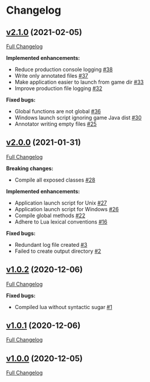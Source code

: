 # Changelog

## [v2.1.0](https://github.com/yooksi/pz-zdoc/tree/v2.1.0) (2021-02-05)

[Full Changelog](https://github.com/yooksi/pz-zdoc/compare/v2.0.0...v2.1.0)

**Implemented enhancements:**

- Reduce production console logging [\#38](https://github.com/yooksi/pz-zdoc/issues/38)
- Write only annotated files [\#37](https://github.com/yooksi/pz-zdoc/issues/37)
- Make application easier to launch from game dir [\#33](https://github.com/yooksi/pz-zdoc/issues/33)
- Improve production file logging [\#32](https://github.com/yooksi/pz-zdoc/issues/32)

**Fixed bugs:**

- Global functions are not global [\#36](https://github.com/yooksi/pz-zdoc/issues/36)
- Windows launch script ignoring game Java dist [\#30](https://github.com/yooksi/pz-zdoc/issues/30)
- Annotator writing empty files [\#25](https://github.com/yooksi/pz-zdoc/issues/25)

## [v2.0.0](https://github.com/yooksi/pz-zdoc/tree/v2.0.0) (2021-01-31)

[Full Changelog](https://github.com/yooksi/pz-zdoc/compare/v1.0.2...v2.0.0)

**Breaking changes:**

- Compile all exposed classes [\#28](https://github.com/yooksi/pz-zdoc/issues/28)

**Implemented enhancements:**

- Application launch script for Unix [\#27](https://github.com/yooksi/pz-zdoc/issues/27)
- Application launch script for Windows [\#26](https://github.com/yooksi/pz-zdoc/issues/26)
- Compile global methods [\#22](https://github.com/yooksi/pz-zdoc/issues/22)
- Adhere to Lua lexical conventions [\#16](https://github.com/yooksi/pz-zdoc/issues/16)

**Fixed bugs:**

- Redundant log file created [\#3](https://github.com/yooksi/pz-zdoc/issues/3)
- Failed to create output directory [\#2](https://github.com/yooksi/pz-zdoc/issues/2)

## [v1.0.2](https://github.com/yooksi/pz-zdoc/tree/v1.0.2) (2020-12-06)

[Full Changelog](https://github.com/yooksi/pz-zdoc/compare/v1.0.1...v1.0.2)

**Fixed bugs:**

- Compiled lua without syntactic sugar [\#1](https://github.com/yooksi/pz-zdoc/issues/1)

## [v1.0.1](https://github.com/yooksi/pz-zdoc/tree/v1.0.1) (2020-12-06)

[Full Changelog](https://github.com/yooksi/pz-zdoc/compare/v1.0.0...v1.0.1)

## [v1.0.0](https://github.com/yooksi/pz-zdoc/tree/v1.0.0) (2020-12-05)

[Full Changelog](https://github.com/yooksi/pz-zdoc/compare/2b70c954e4fa2a46d082474a83e2ea67f1d3d6b3...v1.0.0)
